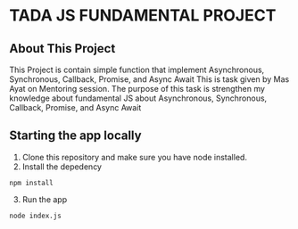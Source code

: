 # TADA JS FUNDAMENTAL PROJECT

## About This Project

This Project is contain simple function that implement Asynchronous, Synchronous, Callback, Promise, and Async Await
This is task given by Mas Ayat on Mentoring session. The purpose of this task is strengthen my knowledge about fundamental JS about Asynchronous, Synchronous, Callback, Promise, and Async Await

## Starting the app locally

1) Clone this repository and make sure you have node installed.
2)  Install the depedency
```
npm install
```
3) Run the app
```
node index.js
```